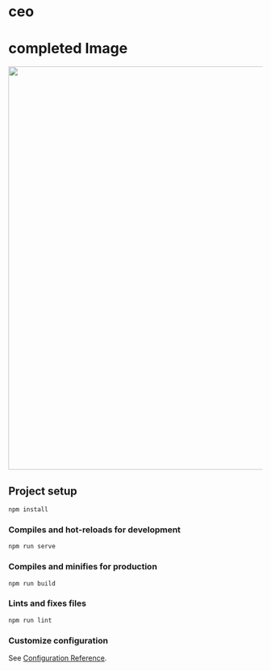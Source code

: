 # ceo

# completed Image

<img src="https://user-images.githubusercontent.com/52638834/95812908-82a07d00-0d51-11eb-915f-d406078e27dc.png" width=800px/>





## Project setup
```
npm install
```

### Compiles and hot-reloads for development
```
npm run serve
```

### Compiles and minifies for production
```
npm run build
```

### Lints and fixes files
```
npm run lint
```

### Customize configuration
See [Configuration Reference](https://cli.vuejs.org/config/).
